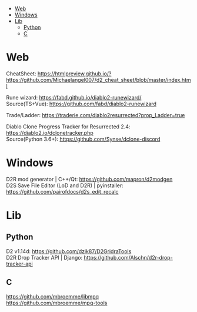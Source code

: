 <!-- TOC -->

- [Web](#web)
- [Windows](#windows)
- [Lib](#lib)
  - [Python](#python)
  - [C](#c)

<!-- /TOC -->

# Web

CheatSheet: https://htmlpreview.github.io/?https://github.com/Michaelangel007/d2_cheat_sheet/blob/master/index.html  

Rune wizard: https://fabd.github.io/diablo2-runewizard/  
Source(TS+Vue): https://github.com/fabd/diablo2-runewizard

Trade/Ladder: https://traderie.com/diablo2resurrected?prop_Ladder=true

Diablo Clone Progress Tracker for Resurrected 2.4: https://diablo2.io/dclonetracker.php  
Source(Python 3.6+): https://github.com/Synse/dclone-discord

# Windows
D2R mod generator | C++/Qt: https://github.com/mapron/d2modgen  
D2S Save File Editor (LoD and D2R) | pyinstaller: https://github.com/pairofdocs/d2s_edit_recalc

# Lib
## Python
D2 v1.14d: https://github.com/dzik87/D2GridraTools  
D2R Drop Tracker API | Django: https://github.com/Alschn/d2r-drop-tracker-api

## C
https://github.com/mbroemme/libmpq  
https://github.com/mbroemme/mpq-tools  